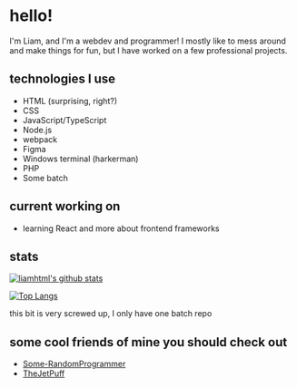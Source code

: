 # hello! 
I'm Liam, and I'm a webdev and programmer! I mostly like to mess around and make things for fun, but I have worked on a few professional projects.
## technologies I use
 - HTML (surprising, right?)
 - CSS
 - JavaScript/TypeScript
 - Node.js
 - webpack
 - Figma
 - Windows terminal (harkerman)
 - PHP
 - Some batch 
 
## current working on
 - learning React and more about frontend frameworks
 
 ## stats
 
 [![liamhtml's github stats](https://github-readme-stats.vercel.app/api?username=liamhtml&count_private=true&show_icons=true&theme=react)](https://github.com/anuraghazra/github-readme-stats)
 
 [![Top Langs](https://github-readme-stats.vercel.app/api/top-langs/?username=liamhtml&count_private=true&show_icons=true&theme=react)](https://github.com/anuraghazra/github-readme-stats)
 
 this bit is very screwed up, I only have one batch repo
 
 ## some cool friends of mine you should check out
 - [Some-RandomProgrammer](https://github.com/Some-RandomProgrammer)
 - [TheJetPuff](https://github.com/TheJetPuff)
